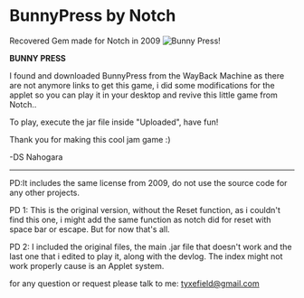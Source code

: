# BunnyPress by Notch
Recovered Gem made for Notch in 2009
![Bunny Press!](https://i.imgur.com/WoBb1Q0.jpg)

**BUNNY PRESS**

I found and downloaded BunnyPress from the WayBack Machine as there are not
anymore links to get this game, i did some modifications for the applet so you can play
it in your desktop and revive this little game from Notch..

To play, execute the jar file inside "Uploaded", have fun!

Thank you for making this cool jam game :)

-DS Nahogara
___________________________________________

PD:It includes the same license from 2009, do not use the source code
for any other projects.

PD 1: This is the original version, without the Reset function, as i
couldn't find this one, i might add the same function as notch did
for reset with space bar or escape. But for now that's all.

PD 2: I included the original files, the main .jar file that doesn't
work and the last one that i edited to play it, along with the devlog.
The index might not work properly cause is an Applet system.

for any question or request please talk to me: 
tyxefield@gmail.com
